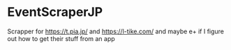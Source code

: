 # EventScraperJP
Scrapper for https://t.pia.jp/ and https://l-tike.com/ and maybe e+ if I figure out how to get their stuff from an app
